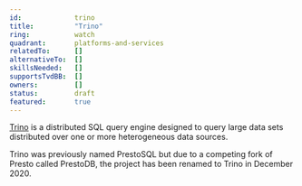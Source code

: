 ```yaml
---
id:				trino
title:      	"Trino"
ring:       	watch
quadrant:   	platforms-and-services
relatedTo:		[]
alternativeTo:	[]
skillsNeeded:	[]
supportsTvdBB:	[]
owners:         [] 
status:			draft
featured:       true
---
```


[Trino](https://trino.io/) is a distributed SQL query engine designed to query large data sets distributed over one or more heterogeneous data sources.

Trino was previously named PrestoSQL but due to a competing fork of Presto called PrestoDB, the project has been renamed to Trino in December 2020.